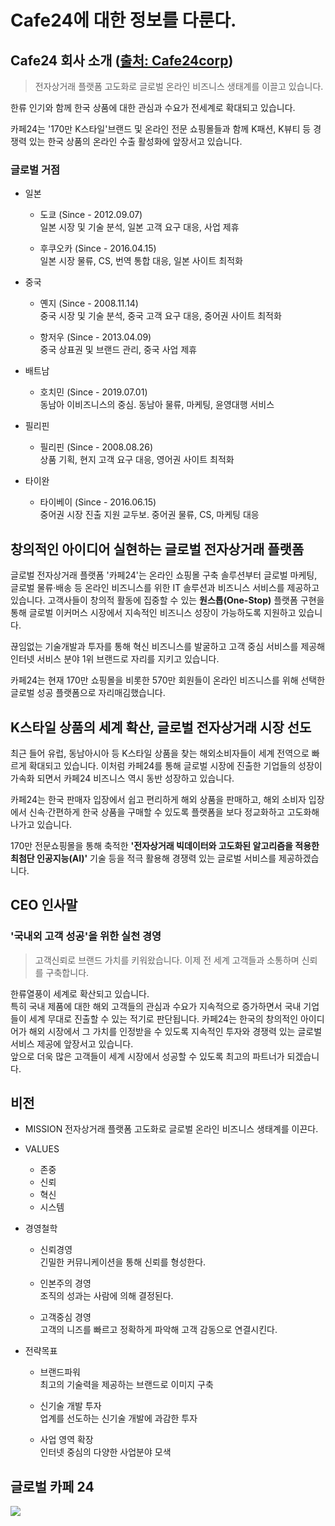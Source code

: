 # Cafe24에 대한 정보를 다룬다.

## Cafe24 회사 소개 ([출처: Cafe24corp](https://www.cafe24corp.com/))

>전자상거래 플랫폼 고도화로 글로벌 온라인 비즈니스 생태계를 이끌고 있습니다.

한류 인기와 함께 한국 상품에 대한 관심과 수요가 전세계로 확대되고 있습니다.

카페24는 '170만 K스타일'브랜드 및 온라인 전문 쇼핑몰들과 함께 K패션, K뷰티 등 경쟁력 있는 한국 상품의 온라인 수출 활성화에 앞장서고 있습니다.   

### 글로벌 거점 
* 일본
  * 도쿄 (Since - 2012.09.07)  
    일본 시장 및 기술 분석, 일본 고객 요구 대응, 사업 제휴  
  
  * 후쿠오카 (Since - 2016.04.15)  
    일본 시장 물류, CS, 번역 통합 대응, 일본 사이트 최적화
    
* 중국
  * 옌지 (Since - 2008.11.14)  
    중국 시장 및 기술 분석, 중국 고객 요구 대응, 중어권 사이트 최적화  
    
  * 항저우 (Since - 2013.04.09)  
    중국 상표권 및 브랜드 관리, 중국 사업 제휴
    
* 배트남  
  * 호치민 (Since - 2019.07.01)  
    동남아 이비즈니스의 중심. 동남아 물류, 마케팅, 윤영대행 서비스  
    
* 필리핀
  * 필리핀 (Since - 2008.08.26)  
    상품 기획, 현지 고객 요구 대응, 영어권 사이트 최적화  
    
* 타이완
  * 타이베이 (Since - 2016.06.15)  
    중어권 시장 진출 지원 교두보. 중어권 물류, CS, 마케팅 대응  

## 창의적인 아이디어 실현하는 글로벌 전자상거래 플랫폼

글로벌 전자상거래 플랫폼 '카페24'는 온라인 쇼핑몰 구축 솔루션부터 글로벌 마케팅, 글로벌 물류·배송 등 온라인 비즈니스를 위한 IT 솔루션과
비즈니스 서비스를 제공하고 있습니다. 고객사들이 창의적 활동에 집중할 수 있는 **원스톱(One-Stop)** 플랫폼 구현을 통해 글로벌 이커머스
시장에서 지속적인 비즈니스 성장이 가능하도록 지원하고 있습니다.    

끊임없는 기술개발과 투자를 통해 혁신 비즈니스를 발굴하고 고객 중심 서비스를 제공해 인터넷 서비스 분야 1위 브랜드로 자리를 지키고 있습니다.   

카페24는 현재 170만 쇼핑몰을 비롯한 570만 회원들이 온라인 비즈니스를 위해 선택한 글로벌 성공 플랫폼으로 자리매김했습니다.  

## K스타일 상품의 세계 확산, 글로벌 전자상거래 시장 선도  

최근 들어 유럽, 동남아시아 등 K스타일 상품을 찾는 해외소비자들이 세계 전역으로 빠르게 확대되고 있습니다. 이처럼 카페24를 통해 글로벌 시장에
진출한 기업들의 성장이 가속화 되면서 카페24 비즈니스 역시 동반 성장하고 있습니다.  

카페24는 한국 판매자 입장에서 쉽고 편리하게 해외 상품을 판매하고, 해외 소비자 입장에서 신속·간편하게 한국 상품을 구매할 수 있도록
플랫폼을 보다 정교화하고 고도화해 나가고 있습니다.   

170만 전문쇼핑몰을 통해 축적한 **'전자상거래 빅데이터와 고도화된 알고리즘을 적용한 최첨단 인공지능(AI)'** 기술 등을 적극 활용해
경쟁력 있는 글로벌 서비스를 제공하겠습니다.   


## CEO 인사말
### '국내외 고객 성공'을 위한 실천 경영
> 고객신뢰로 브랜드 가치를 키워왔습니다. 이제 전 세계 고객들과 소통하며 신뢰를 구축합니다.   

한류열풍이 세계로 확산되고 있습니다.  
특히 국내 제품에 대한 해외 고객들의 관심과 수요가 지속적으로 증가하면서 국내 기업들이 세계 무대로 진출할 수 있는 적기로 판단됩니다.
카페24는 한국의 창의적인 아이디어가 해외 시장에서 그 가치를 인정받을 수 있도록 지속적인 투자와 경쟁력 있는 글로벌 서비스 제공에 앞장서고 있습니다.   
앞으로 더욱 많은 고객들이 세계 시장에서 성공할 수 있도록 최고의 파트너가 되겠습니다.   

## 비전
* MISSION 
  전자상거래 플랫폼 고도화로 글로벌 온라인 비즈니스 생태계를 이끈다.  
  
* VALUES  
  * 존중
  * 신뢰
  * 혁신
  * 시스템
  
* 경영철학
  * 신뢰경영  
    긴밀한 커뮤니케이션을 통해 신뢰를 형성한다.
  
  * 인본주의 경영  
    조직의 성과는 사람에 의해 결정된다.
    
  * 고객중심 경영  
    고객의 니즈를 빠르고 정확하게 파악해 고객 감동으로 연결시킨다.
    
* 전략목표
  * 브랜드파워  
    최고의 기술력을 제공하는 브랜드로 이미지 구축  
  
  * 신기술 개발 투자  
    업계를 선도하는 신기술 개발에 과감한 투자   
    
  * 사업 영역 확장  
    인터넷 중심의 다양한 사업분야 모색  
    
    
## 글로벌 카페 24
![](https://img.cafe24.com/img/simplexi/service/img_global.gif)

